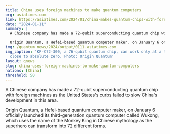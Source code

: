```yaml
---
title: China uses foreign machines to make quantum computers
org: asiatimes.com
link: https://asiatimes.com/2024/01/china-makes-quantum-chips-with-foreign-machines/
date: "2024-01-11"
summary: |
  A Chinese company has made a 72-qubit superconducting quantum chip with foreign machines as the United States's curbs failed to slow China's development in this area.

  Origin Quantum, a Hefei-based quantum computer maker, on January 6 officially launched its third-generation quantum computer called Wukong, which uses the name of the Monkey King in Chinese mythology as the superhero can transform into 72 different forms.
img: /quantum_news/2024/output/0111.asiatimes.com
img_caption: 'KF-C72-300, a 76-qubit quantum chip, can work only at a temperature
  close to absolute zero. Photo: Origin Quantum'
layout: qnews
slug: china-uses-foreign-machines-to-make-quantum-computers
nations: [China]
threshold: 50
---
```


A Chinese company has made a 72-qubit superconducting quantum chip with foreign machines as the United States's curbs failed to slow China's development in this area.

Origin Quantum, a Hefei-based quantum computer maker, on January 6 officially launched its third-generation quantum computer called Wukong, which uses the name of the Monkey King in Chinese mythology as the superhero can transform into 72 different forms.
